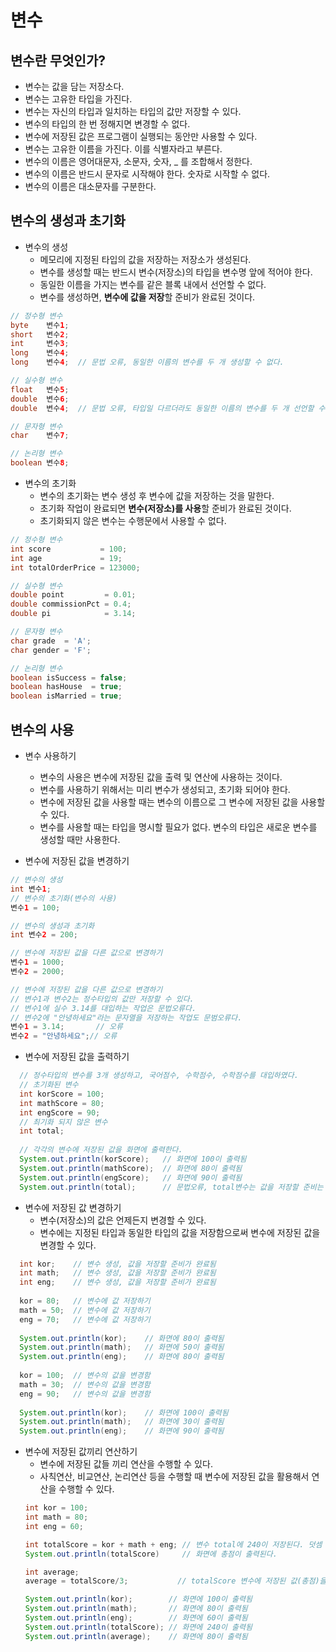 # 변수
## 변수란 무엇인가?
* 변수는 값을 담는 저장소다.
* 변수는 고유한 타입을 가진다.
* 변수는 자신의 타입과 일치하는 타입의 값만 저장할 수 있다.
* 변수의 타입의 한 번 정해지면 변경할 수 없다.
* 변수에 저장된 값은 프로그램이 실행되는 동안만 사용할 수 있다.
* 변수는 고유한 이름을 가진다. 이를 식별자라고 부른다.
* 변수의 이름은 영어대문자, 소문자, 숫자, _ 를 조합해서 정한다.
* 변수의 이름은 반드시 문자로 시작해야 한다. 숫자로 시작할 수 없다.
* 변수의 이름은 대소문자를 구분한다.

## 변수의 생성과 초기화
* 변수의 생성
  - 메모리에 지정된 타입의 값을 저장하는 저장소가 생성된다.
  - 변수를 생성할 때는 반드시 변수(저장소)의 타입을 변수명 앞에 적어야 한다.
  - 동일한 이름을 가지는 변수를 같은 블록 내에서  선언할 수 없다.
  - 변수를 생성하면, **변수에 값을 저장**할 준비가 완료된 것이다. 
```java
// 정수형 변수
byte    변수1;
short   변수2;
int     변수3;
long    변수4;
long    변수4;  // 문법 오류, 동일한 이름의 변수를 두 개 생성할 수 없다.

// 실수형 변수
float   변수5;
double  변수6;
double  변수4;  // 문법 오류, 타입일 다르더라도 동일한 이름의 변수를 두 개 선언할 수 없다. 

// 문자형 변수
char    변수7;

// 논리형 변수
boolean 변수8;


```
* 변수의 초기화
  - 변수의 초기화는 변수 생성 후 변수에 값을 저장하는 것을 말한다.
  - 초기화 작업이 완료되면 **변수(저장소)를 사용**할 준비가 완료된 것이다.
  - 초기화되지 않은 변수는 수행문에서 사용할 수 없다.
```java
// 정수형 변수
int score           = 100;
int age             = 19;
int totalOrderPrice = 123000;

// 실수형 변수
double point         = 0.01;
double commissionPct = 0.4;
double pi            = 3.14;

// 문자형 변수
char grade  = 'A';
char gender = 'F';

// 논리형 변수
boolean isSuccess = false;
boolean hasHouse  = true;
boolean isMarried = true;
```

## 변수의 사용
* 변수 사용하기
  - 변수의 사용은 변수에 저장된 값을 출력 및 연산에 사용하는 것이다.
  - 변수를 사용하기 위해서는 미리 변수가 생성되고, 초기화 되어야 한다.
  - 변수에 저장된 값을 사용할 때는 변수의 이름으로 그 변수에 저장된 값을 사용할 수 있다.
  - 변수를 사용할 때는 타입을 명시할 필요가 없다. 변수의 타입은 새로운 변수를 생성할 때만 사용한다.

* 변수에 저장된 값을 변경하기
```java
// 변수의 생성
int 변수1;
// 변수의 초기화(변수의 사용)
변수1 = 100;

// 변수의 생성과 초기화
int 변수2 = 200;

// 변수에 저장된 값을 다른 값으로 변경하기
변수1 = 1000;
변수2 = 2000;

// 변수에 저장된 값을 다른 값으로 변경하기
// 변수1과 변수2는 정수타입의 값만 저장할 수 있다.
// 변수1에 실수 3.14를 대입하는 작업은 문법오류다.
// 변수2에 "안녕하세요"라는 문자열을 저장하는 작업도 문범오류다.
변수1 = 3.14;       // 오류
변수2 = "안녕하세요";// 오류
```
* 변수에 저장된 값을 출력하기
```java
  // 정수타입의 변수를 3개 생성하고, 국어점수, 수학점수, 수학점수를 대입하였다.
  // 초기화된 변수
  int korScore = 100;
  int mathScore = 80;
  int engScore = 90;
  // 최기화 되지 않은 변수
  int total;
  
  // 각각의 변수에 저장된 값을 화면에 출력한다.
  System.out.println(korScore);   // 화면에 100이 출력됨
  System.out.println(mathScore);  // 화면에 80이 출력됨
  System.out.println(engScore);   // 화면에 90이 출력됨
  System.out.println(total);      // 문법오류, total변수는 값을 저장할 준비는 완료되었지만, **초기화되지 않아서 사용할 수 없다**.
```
* 변수에 저장된 값 변경하기
  - 변수(저장소)의 값은 언제든지 변경할 수 있다.
  - 변수에는 지정된 타입과 동일한 타입의 값을 저장함으로써 변수에 저장된 값을 변경할 수 있다.
```java
  int kor;    // 변수 생성, 값을 저장할 준비가 완료됨
  int math;   // 변수 생성, 값을 저장할 준비가 완료됨
  int eng;    // 변수 생성, 값을 저장할 준비가 완료됨
  
  kor = 80;   // 변수에 값 저장하기
  math = 50;  // 변수에 값 저장하기
  eng = 70;   // 변수에 값 저장하기
  
  System.out.println(kor);    // 화면에 80이 출력됨
  System.out.println(math);   // 화면에 50이 출력됨
  System.out.println(eng);    // 화면에 80이 출력됨
  
  kor = 100;  // 변수의 값을 변경함
  math = 30;  // 변수의 값을 변경함
  eng = 90;   // 변수의 값을 변경함
  
  System.out.println(kor);    // 화면에 100이 출력됨
  System.out.println(math);   // 화면에 30이 출력됨
  System.out.println(eng);    // 화면에 90이 출력됨
```
* 변수에 저장된 값끼리 연산하기
  - 변수에 저장된 값들 끼리 연산을 수행할 수 있다.
  - 사칙연산, 비교연산, 논리연산 등을 수행할 때 변수에 저장된 값을 활용해서 연산을 수행할 수 있다.
  ```java
  int kor = 100;
  int math = 80;
  int eng = 60;
  
  int totalScore = kor + math + eng; // 변수 total에 240이 저장된다. 덧셈 연산한 결과가 변수 totalScore에 저장된다.
  System.out.println(totalScore)     // 화면에 총점이 출력된다.
  
  int average;                       
  average = totalScore/3;           // totalScore 변수에 저장된 값(총점)을 3으로 나눈 평균이 average에 저장된다.
  
  System.out.println(kor);        // 화면에 100이 출력됨
  System.out.println(math);       // 화면에 80이 출력됨
  System.out.println(eng);        // 화면에 60이 출력됨
  System.out.println(totalScore); // 화면에 240이 출력됨
  System.out.println(average);    // 화면에 80이 출력됨  
  ```
